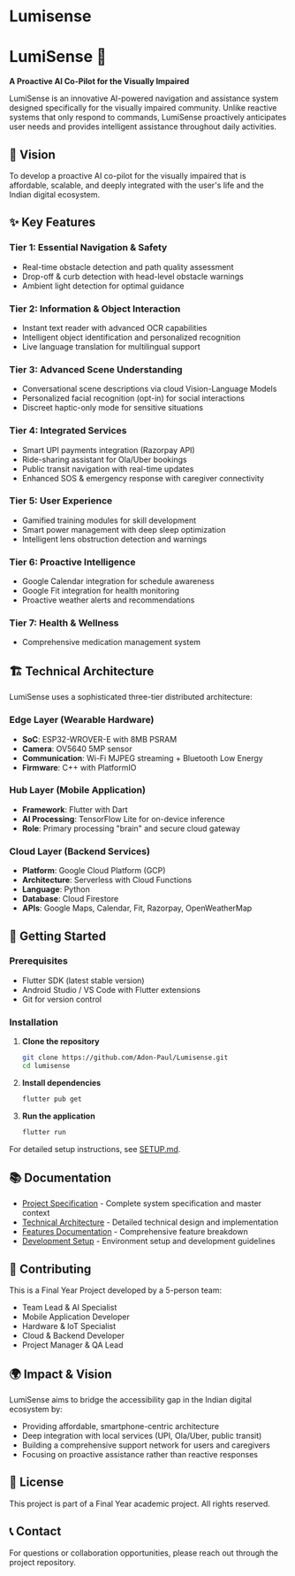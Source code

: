 # Lumisense


# LumiSense 🌟

**A Proactive AI Co-Pilot for the Visually Impaired**

LumiSense is an innovative AI-powered navigation and assistance system designed specifically for the visually impaired community. Unlike reactive systems that only respond to commands, LumiSense proactively anticipates user needs and provides intelligent assistance throughout daily activities.

## 🎯 Vision

To develop a proactive AI co-pilot for the visually impaired that is affordable, scalable, and deeply integrated with the user's life and the Indian digital ecosystem.

## ✨ Key Features

### Tier 1: Essential Navigation & Safety
- Real-time obstacle detection and path quality assessment
- Drop-off & curb detection with head-level obstacle warnings
- Ambient light detection for optimal guidance

### Tier 2: Information & Object Interaction  
- Instant text reader with advanced OCR capabilities
- Intelligent object identification and personalized recognition
- Live language translation for multilingual support

### Tier 3: Advanced Scene Understanding
- Conversational scene descriptions via cloud Vision-Language Models
- Personalized facial recognition (opt-in) for social interactions
- Discreet haptic-only mode for sensitive situations

### Tier 4: Integrated Services
- Smart UPI payments integration (Razorpay API)
- Ride-sharing assistant for Ola/Uber bookings
- Public transit navigation with real-time updates
- Enhanced SOS & emergency response with caregiver connectivity

### Tier 5: User Experience
- Gamified training modules for skill development
- Smart power management with deep sleep optimization
- Intelligent lens obstruction detection and warnings

### Tier 6: Proactive Intelligence
- Google Calendar integration for schedule awareness
- Google Fit integration for health monitoring
- Proactive weather alerts and recommendations

### Tier 7: Health & Wellness
- Comprehensive medication management system

## 🏗️ Technical Architecture

LumiSense uses a sophisticated three-tier distributed architecture:

### Edge Layer (Wearable Hardware)
- **SoC**: ESP32-WROVER-E with 8MB PSRAM
- **Camera**: OV5640 5MP sensor
- **Communication**: Wi-Fi MJPEG streaming + Bluetooth Low Energy
- **Firmware**: C++ with PlatformIO

### Hub Layer (Mobile Application)
- **Framework**: Flutter with Dart
- **AI Processing**: TensorFlow Lite for on-device inference
- **Role**: Primary processing "brain" and secure cloud gateway

### Cloud Layer (Backend Services)
- **Platform**: Google Cloud Platform (GCP)
- **Architecture**: Serverless with Cloud Functions
- **Language**: Python
- **Database**: Cloud Firestore
- **APIs**: Google Maps, Calendar, Fit, Razorpay, OpenWeatherMap

## 🚀 Getting Started

### Prerequisites
- Flutter SDK (latest stable version)
- Android Studio / VS Code with Flutter extensions
- Git for version control

### Installation

1. **Clone the repository**
   ```bash
   git clone https://github.com/Adon-Paul/Lumisense.git
   cd lumisense
   ```

2. **Install dependencies**
   ```bash
   flutter pub get
   ```

3. **Run the application**
   ```bash
   flutter run
   ```

For detailed setup instructions, see [SETUP.md](SETUP.md).

## 📚 Documentation

- [Project Specification](PROJECT_SPEC.md) - Complete system specification and master context
- [Technical Architecture](ARCHITECTURE.md) - Detailed technical design and implementation
- [Features Documentation](FEATURES.md) - Comprehensive feature breakdown
- [Development Setup](SETUP.md) - Environment setup and development guidelines

## 🤝 Contributing

This is a Final Year Project developed by a 5-person team:
- Team Lead & AI Specialist
- Mobile Application Developer  
- Hardware & IoT Specialist
- Cloud & Backend Developer
- Project Manager & QA Lead

## 🌍 Impact & Vision

LumiSense aims to bridge the accessibility gap in the Indian digital ecosystem by:
- Providing affordable, smartphone-centric architecture
- Deep integration with local services (UPI, Ola/Uber, public transit)
- Building a comprehensive support network for users and caregivers
- Focusing on proactive assistance rather than reactive responses

## 📄 License

This project is part of a Final Year academic project. All rights reserved.

## 📞 Contact

For questions or collaboration opportunities, please reach out through the project repository.
